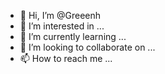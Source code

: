 - 👋 Hi, I’m @Greeenh
- 👀 I’m interested in ...
- 🌱 I’m currently learning ...
- 💞️ I’m looking to collaborate on ...
- 📫 How to reach me ...

<!---
Greeenh/Greeenh is a ✨ special ✨ repository because its `README.md` (this file) appears on your GitHub profile.
You can click the Preview link to take a look at your changes.
--->
